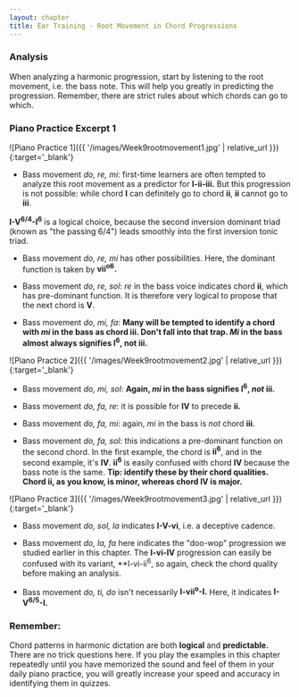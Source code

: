 ```yaml
---
layout: chapter
title: Ear Training - Root Movement in Chord Progressions
---
```


### Analysis

When analyzing a harmonic progression, start by listening to the root movement, i.e. the bass note. This will help you greatly in predicting the progression. Remember, there are strict rules about which chords can go to which.

### Piano Practice Excerpt 1

![Piano Practice 1]({{ '/images/Week9rootmovement1.jpg' | relative_url }}){:target='_blank'}

- Bass movement *do, re, mi*: first-time learners are often tempted to analyze this root movement as a predictor for **I-ii-iii.** But this progression is not possible: while chord **I** can definitely go to chord **ii**, **ii** cannot go to **iii**.

**I-V<sup>6/4</sup>-I<sup>6</sup>** is a logical choice, because the second inversion dominant triad (known as "the passing 6/4") leads smoothly into the first inversion tonic triad.

- Bass movement *do, re, mi* has other possibilities. Here, the dominant function is taken by **vii<sup>o6</sup>.**

- Bass movement *do, re, sol*: *re* in the bass voice indicates chord **ii**, which has pre-dominant function. It is therefore very logical to propose that the next chord is **V**.

- Bass movement *do, mi, fa*: **Many will be tempted to identify a chord with *mi* in the bass as chord iii. Don't fall into that trap. *Mi* in the bass almost always signifies I<sup>6</sup>, not iii.**

![Piano Practice 2]({{ '/images/Week9rootmovement2.jpg' | relative_url }}){:target='_blank'}

- Bass movement *do, mi, sol*: **Again, *mi* in the bass signifies I<sup>6</sup>, *not* iii.**

- Bass movement *do, fa, re*: it is possible for **IV** to precede **ii.**

- Bass movement *do, fa, mi*: again, *mi* in the bass is *not* chord **iii**.

- Bass movement *do, fa, sol*: this indications a pre-dominant function on the second chord. In the first example, the chord is **ii<sup>6</sup>**, and in the second example, it's **IV**. **ii<sup>6</sup>** is easily confused with chord **IV** because the bass note is the same. **Tip: identify these by their chord qualities. Chord ii, as you know, is minor, whereas chord IV is major.**

![Piano Practice 3]({{ '/images/Week9rootmovement3.jpg' | relative_url }}){:target='_blank'}

- Bass movement *do, sol, la* indicates **I-V-vi**, i.e. a deceptive cadence.

- Bass movement *do, la, fa* here indicates the "doo-wop" progression we studied earlier in this chapter. The **I-vi-IV** progression can easily be confused with its variant, **I-vi-ii<sup>6</sup>, so again, check the chord quality before making an analysis.

- Bass movement *do, ti, do* isn't necessarily **I-vii<sup>o</sup>-I.** Here, it indicates **I-V<sup>6/5</sup>-I.**

### Remember:

Chord patterns in harmonic dictation are both **logical** and **predictable.** There are no trick questions here. If you play the examples in this chapter repeatedly until you have memorized the sound and feel of them in your daily piano practice, you will greatly increase your speed and accuracy in identifying them in quizzes.